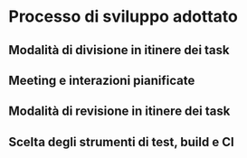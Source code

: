 # Processo di sviluppo adottato


## Modalità di divisione in itinere dei task

## Meeting e interazioni pianificate

## Modalità di revisione in itinere dei task

## Scelta degli strumenti di test, build e CI